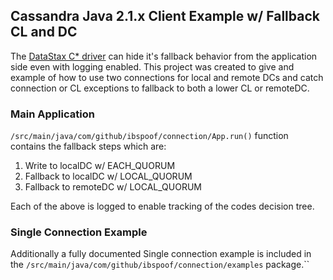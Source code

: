 ## Cassandra Java 2.1.x Client Example w/ Fallback CL and DC

The [DataStax C* driver](https://github.com/datastax/java-driver) can hide it's fallback behavior from the application side even with logging enabled. This project was created to give and example of how to use two connections for local and remote DCs and catch connection or CL exceptions to fallback to both a lower CL or remoteDC.  

### Main Application
`/src/main/java/com/github/ibspoof/connection/App.run()` function contains the fallback steps which are:

1. Write to localDC w/ EACH_QUORUM
2. Fallback to localDC w/ LOCAL_QUORUM
3. Fallback to remoteDC w/ LOCAL_QUORUM

Each of the above is logged to enable tracking of the codes decision tree.
 
### Single Connection Example
Additionally a fully documented Single connection example is included in the `/src/main/java/com/github/ibspoof/connection/examples` package.``